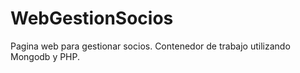 # WebGestionSocios
Pagina web para gestionar socios. Contenedor de trabajo utilizando Mongodb y  PHP.
